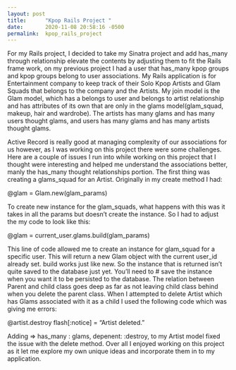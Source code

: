 ```yaml
---
layout: post
title:      "Kpop Rails Project "
date:       2020-11-08 20:58:16 -0500
permalink:  kpop_rails_project
---
```


For my Rails project, I decided to take my Sinatra project and add has_many through relationship elevate the contents by adjusting them to fit the Rails frame work, on my previous project I had a user that has_many kpop groups and kpop groups belong to user associations. My Rails application is for Entertainment company to keep track of their Solo Kpop Artists and Glam Squads that belongs to the company and the Artists. My join model is the Glam model, which has a belongs to user and belongs to artist relationship and has attributes of its own that are only in the glams model(glam_squad, makeup, hair and wardrobe). The artists has many glams and has many users thought glams, and users has many glams and has many artists thought glams.

Active Record is really good at managing complexity of our associations for us however, as I was working on this project there were some challenges. Here are a couple of issues I run into while working on this project that I thought were interesting and helped me understand the associations better, manly the has_many thought relationships portion. The first thing was creating a glams_squad for an Artist. Originally in my create method I had: 

@glam = Glam.new(glam_params) 

To create new instance for the glam_squads, what happens with this was it takes in all the params but doesn’t create the instance. So I had to adjust the my code to look like this:

@glam = current_user.glams.build(glam_params)

This line of code allowed me to create an instance for glam_squad for a specific user. This will return a new Glam object with the current user_id already set. build works just like new. So the instance that is returned isn’t quite saved to the database just yet. You’ll need to # save the instance when you want it to be persisted to the database.
The relation between Parent and child class goes deep as far as not leaving child class behind when you delete the parent class. When I attempted to delete Artist which has Glams associated with it as a child I used the following code which was giving me errors:

@artist.destroy flash[:notice] = “Artist deleted.” 

Adding => has_many : glams, depenent: :destroy, to my Artist model fixed the issue with the delete method. Over all I enjoyed working on this project as it let me explore my own unique ideas and incorporate them in to my application.


